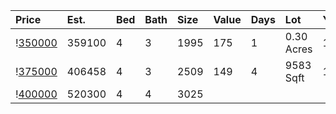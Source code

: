 | Price                                                                             | Est.   | Bed | Bath | Size | Value | Days | Lot        | Year | HOA |
| :-------------------------------------------------------------------------------- | :----- | :-- | :--- | :--- | :---- | :--- | :--------- | :--- | :-- |
| \![350000](https://www.movoto.com/home/230-dutchess-dr-cary-nc-27513-413_2337214) | 359100 | 4   | 3    | 1995 | 175   | 1    | 0.30 Acres | 1996 | 0   |
| \![375000](https://www.movoto.com/home/215-mccleary-ct-cary-nc-27513-413_2336366) | 406458 | 4   | 3    | 2509 | 149   | 4    | 9583 Sqft  | 1996 | 13  |
| \![400000](https://www.movoto.com/home/105-fawn-ct-cary-nc-27513-413_2336095)     | 520300 | 4   | 4    | 3025 |       |      |            |      |     |